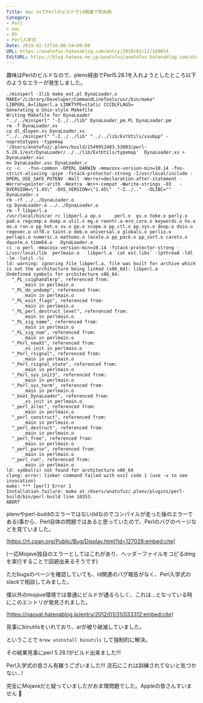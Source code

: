 ```yaml
---
Title: mac osでPerlのビルドでld関連で死ぬ時
Category:
- Perl
- mac
- OS
- Perl入学式
Date: 2019-02-12T16:08:54+09:00
URL: https://anatofuz.hatenablog.com/entry/2019/02/12/160854
EditURL: https://blog.hatena.ne.jp/anatofuz/anatofuz.hatenablog.com/atom/entry/98012380865373052
---
```



趣味はPerlのビルドなので、plenv経由でPerl5.28.1を入れようとしたところ以下のようなエラーが発生しました。

```
./miniperl -Ilib make_ext.pl DynaLoader.o  MAKE="/Library/Developer/CommandLineTools/usr/bin/make" LIBPERL_A=libperl.a LINKTYPE=static CCCDLFLAGS=
Generating a Unix-style Makefile
Writing Makefile for DynaLoader
"../../miniperl" "-I../../lib" DynaLoader_pm.PL DynaLoader.pm
rm -f DynaLoader.xs
cp dl_dlopen.xs DynaLoader.xs
"../../miniperl" "-I../../lib" "../../lib/ExtUtils/xsubpp" -noprototypes -typemap '/Users/anatofuz/.plenv/build/1549952483.53003/perl-5.28.1/ext/DynaLoader/../../lib/ExtUtils/typemap'  DynaLoader.xs > DynaLoader.xsc
mv DynaLoader.xsc DynaLoader.c
cc -c   -fno-common -DPERL_DARWIN -mmacosx-version-min=10.14 -fno-strict-aliasing -pipe -fstack-protector-strong -I/usr/local/include -DPERL_USE_SAFE_PUTENV -Wall -Werror=declaration-after-statement -Werror=pointer-arith -Wextra -Wc++-compat -Wwrite-strings -O3   -DVERSION=\"1.45\" -DXS_VERSION=\"1.45\"  "-I../.."  -DLIBC="" DynaLoader.c
rm -rf ../../DynaLoader.o
cp DynaLoader.o ../../DynaLoader.o
rm -f libperl.a
/usr/local/bin/ar rc libperl.a op.o     perl.o  gv.o toke.o perly.o pad.o regcomp.o dump.o util.o mg.o reentr.o mro_core.o keywords.o hv.o av.o run.o pp_hot.o sv.o pp.o scope.o pp_ctl.o pp_sys.o doop.o doio.o regexec.o utf8.o taint.o deb.o universal.o globals.o perlio.o perlapi.o numeric.o mathoms.o locale.o pp_pack.o pp_sort.o caretx.o dquote.o time64.o   DynaLoader.o
cc -o perl -mmacosx-version-min=10.14 -fstack-protector-strong -L/usr/local/lib  perlmain.o   libperl.a `cat ext.libs` -lpthread -ldl -lm -lutil -lc 
ld: warning: ignoring file libperl.a, file was built for archive which is not the architecture being linked (x86_64): libperl.a
Undefined symbols for architecture x86_64:
  "_PL_csighandlerp", referenced from:
      _main in perlmain.o
  "_PL_do_undump", referenced from:
      _main in perlmain.o
  "_PL_exit_flags", referenced from:
      _main in perlmain.o
  "_PL_perl_destruct_level", referenced from:
      _main in perlmain.o
  "_PL_sig_name", referenced from:
      _main in perlmain.o
  "_PL_sig_num", referenced from:
      _main in perlmain.o
  "_Perl_newXS", referenced from:
      _xs_init in perlmain.o
  "_Perl_rsignal", referenced from:
      _main in perlmain.o
  "_Perl_rsignal_state", referenced from:
      _main in perlmain.o
  "_Perl_sys_init3", referenced from:
      _main in perlmain.o
  "_Perl_sys_term", referenced from:
      _main in perlmain.o
  "_boot_DynaLoader", referenced from:
      _xs_init in perlmain.o
  "_perl_alloc", referenced from:
      _main in perlmain.o
  "_perl_construct", referenced from:
      _main in perlmain.o
  "_perl_destruct", referenced from:
      _main in perlmain.o
  "_perl_free", referenced from:
      _main in perlmain.o
  "_perl_parse", referenced from:
      _main in perlmain.o
  "_perl_run", referenced from:
      _main in perlmain.o
ld: symbol(s) not found for architecture x86_64
clang: error: linker command failed with exit code 1 (use -v to see invocation)
make: *** [perl] Error 1
Installation failure: make at /Users/anatofuz/.plenv/plugins/perl-build/bin/perl-build line 10353.
ABORT
```

plenvやperl-buildのエラーではない(ldなのでコンパイルが走った後のエラーである)事から、Perl自体の問題ではあると思っていたので、Perlのバグのページなどを見ていました。



[https://rt.cpan.org/Public/Bug/Display.html?id=127028:embed:cite]

(一応Mojave独自のエラーとしてはこれがあり、ヘッダーファイルをコピるdmgを実行することで回避出来るそうです)

ただbugsのページを確認していても、ld関連のバグ報告がなく、Perl入学式のslackで相談してみました。


僕以外のmojave環境では普通にビルドが通るらしく、これは...となっている時にこのエントリが発見されました。

[https://naoyat.hatenablog.jp/entry/2012/01/31/033312:embed:cite]


見事にbinutilsをいれており、arが被り破滅していました。

ということで `brew uninstall binutils` して強制的に解決。

その結果見事にperl 5.28.1がビルド出来ました!!!


Perl入学式の皆さん有難うございました!!! 流石にこれは訓練されてないと気づかない...!

完全にMojaveだと疑っていましたがおま環問題でした。Appleの皆さんすいません :bow:
